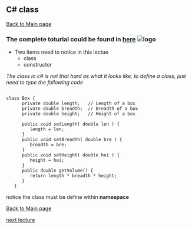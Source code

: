 ## C# class

 [Back to Main page](https://github.com/Dokidok1/new1000)

### The complete toturial could be found in **[here](https://www.tutorialspoint.com/csharp/csharp_classes.htm)** ![logo](https://www.tutorialspoint.com/csharp/images/logo.png)


* Two items need to notice in this lectue
  * class
  * constructor
  
*The class in c# is not that hard as what it looks like, to define a class, just need to type the following code*

```

class Box {
      private double length;   // Length of a box
      private double breadth;  // Breadth of a box
      private double height;   // Height of a box
      
      public void setLength( double len ) {
         length = len;
      }
      public void setBreadth( double bre ) {
         breadth = bre;
      }
      public void setHeight( double hei ) {
         height = hei;
      }
      public double getVolume() {
         return length * breadth * height;
      }
   }
```

notice the class must be define within **namespace**



 [Back to Main page](https://github.com/Dokidok1/new1000)
 
 [next lecture](https://github.com/Dokidok1/new1000/blob/master/md_files/c%23_random.md)


